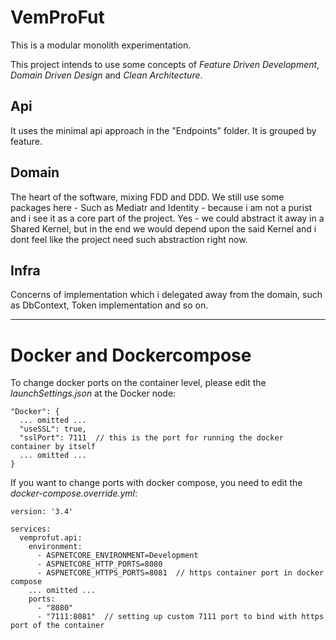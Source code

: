 # VemProFut
This is a modular monolith experimentation. 

This project intends to use some concepts of _Feature Driven Development_, _Domain Driven Design_ and _Clean Architecture_.

## Api
It uses the minimal api approach in the "Endpoints" folder. It is grouped by feature.

## Domain
The heart of the software, mixing FDD and DDD. We still use some packages here - Such as Mediatr and Identity - because i am not a purist and i see it as a core part of the project.
Yes - we could abstract it away in a Shared Kernel, but in the end we would depend upon the said Kernel and i dont feel like the project need such abstraction right now.

## Infra
Concerns of implementation which i delegated away from the domain, such as DbContext, Token implementation and so on.

<hr />

# Docker and Dockercompose
To change docker ports on the container level, please edit the _launchSettings.json_ at the Docker node:
```
"Docker": {
  ... omitted ...
  "useSSL": true,
  "sslPort": 7111  // this is the port for running the docker container by itself
  ... omitted ...
}
```

If you want to change ports with docker compose, you need to edit the _docker-compose.override.yml_:
```
version: '3.4'

services:
  vemprofut.api:
    environment:
      - ASPNETCORE_ENVIRONMENT=Development
      - ASPNETCORE_HTTP_PORTS=8080
      - ASPNETCORE_HTTPS_PORTS=8081  // https container port in docker compose
    ... omitted ...
    ports:
      - "8080"
      - "7111:8081"  // setting up custom 7111 port to bind with https port of the container
```
